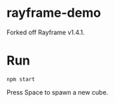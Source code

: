 # rayframe-demo
 Forked off Rayframe v1.4.1.
 
# Run
    npm start
Press Space to spawn a new cube.
